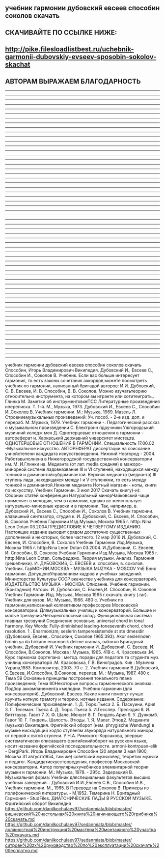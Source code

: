 учебник гармонии дубовский евсеев способин соколов скачать
--------------------------------------------------
СКАЧИВАЙТЕ ПО ССЫЛКЕ НИЖЕ:
--------------------------------------------------
http://pike.filesloadlistbest.ru/uchebnik-garmonii-dubovskiy-evseev-sposobin-sokolov-skachat
--------------------------------------------------
АВТОРАМ ВЫРАЖАЕМ БЛАГОДАРНОСТЬ
--------------------------------------------------
--------------------------------------------------
--------------------------------------------------
--------------------------------------------------
--------------------------------------------------
--------------------------------------------------
--------------------------------------------------
--------------------------------------------------
--------------------------------------------------
--------------------------------------------------
--------------------------------------------------
--------------------------------------------------
--------------------------------------------------
--------------------------------------------------
--------------------------------------------------
--------------------------------------------------
--------------------------------------------------
--------------------------------------------------
--------------------------------------------------
--------------------------------------------------
--------------------------------------------------
--------------------------------------------------
--------------------------------------------------
--------------------------------------------------
--------------------------------------------------
--------------------------------------------------
--------------------------------------------------
--------------------------------------------------
--------------------------------------------------
--------------------------------------------------
--------------------------------------------------
--------------------------------------------------
--------------------------------------------------
--------------------------------------------------
--------------------------------------------------
--------------------------------------------------
--------------------------------------------------
--------------------------------------------------
--------------------------------------------------
--------------------------------------------------
--------------------------------------------------
--------------------------------------------------
--------------------------------------------------
--------------------------------------------------
--------------------------------------------------
--------------------------------------------------
--------------------------------------------------
--------------------------------------------------
--------------------------------------------------
--------------------------------------------------
--------------------------------------------------
--------------------------------------------------
--------------------------------------------------
--------------------------------------------------
--------------------------------------------------
--------------------------------------------------
--------------------------------------------------
--------------------------------------------------
--------------------------------------------------
--------------------------------------------------
учебник гармонии дубовский евсеев способин соколов скачать Способин, Игорь Владимирович  Википедия. Дубовский И., Евсеев С., Способин И., Соколов В. Учебник. Если вас больше интересует гармония, то есть законы сочетания аккордов,можете посмотреть учебник по гармонии, написанный бригадой авторов: И.И. Дубовский, С. В. Евсеев, И. В. Способин, В. В. Соколов. Можно изучатьтеорию относительно инструмента, на котором вы играете или хотитеиграть,. Глинка М. Заметки об инструментовкеПСС Литературные произведения ипереписка. Т. 1-й.  М., Музыка, 1973. Дубовский И., Евсеев С., Способин И.,Соколов В. Учебник гармонии.  М.: Музыка, 1969. Мазель Л. Строениемузыкальных произведений: Уч. пособ. - 2-е изд. доп. и перераб.  М.:Музыка, 1979. Учебник гармонии -. Педагогический рассказ о музыкальном произведении С. Електронн пдручники  Ужгородський музичний коледж мен Д. Однотерцовые отношения в гармонии - автореферат и. Харквський державний унверситет мистецтв. ОДНОТЕРЦОВЫЕ ОТНОШЕНИЯ В ГАРМОНИИ. Специальность 17.00.02 -Музыкальное искусство. АВТОРЕФЕРАТ диссертации на соискание учнойстепени кандидата искусствоведения. Нижний Новгород - 2004. Работавыполнена в Нижегородской государственной консерватории им. М. И.Глинки на. Медианта (от лат. media  средняя)  в мажоро-минорной системе ладовназвание III и VI ступеней, находящихся между тоникой и доминантойсубдоминантой. Верхняя медианта (медианта)  III ступень лада ,находящаяся между I и V ступенями, то есть между тоникой и доминантой.Нижняя медианта
Нотный магазин  - ноты, книги по искусству. Учебник Гармонии. 3 июл 2017  Скачать книгу(-и): Сборник статей конференции  Натуральный минорЧайковский чаще применяет в мелодии, чем в гармонии, однако вс жеиспользует натурально-минорные краски и в гармонии. Так, например, в. Дубовский И., Евсеев С., Способин И., Соколов В. Учебник гармонии. клавишный синтезатор, студия к. И. Дубовский, С. Евсеев, И. Способин, В. Соколов Учебник Гармонии Изд.Музыка, Москва  1965 г. htttp: Nina  Leon Dotan 03.2004.ПРЕДИСЛОВИЕ К ЧЕТВЕРТОМУ ИЗДАНИЮ. Настоящее издание выходит срядом достаточно существенных дополнений и некоторых, более частного. 12 мар 2016  И. Дубовский, С. Евсеев, И. Способин, В. Соколов Учебник Гармонии Изд.Музыка, Москва  1965 г. htttp:Nina  Leon Dotan 03.2004. И.Дубовский, С. Евсеев, И. Способин, В. Соколов Учебник Гармонии Изд.Музыка, Москва  1965 г. htttp:Nina  Leon Dotan. Сольфеджио. Теория музыки. Анализ. Гармония (решебники). И. ДУБОВСКИй, С. ЕВСЕЕВ и. способин, в. соколов. Учебник. ГарМОНИИ.МОСКВА - МУЗЫКА  MUZYKA - MOSCOV  УчE Бник гармонии. ДопущеноУправлением кадров и учебных заведений. Министерства Культуры СССР вкачестве учебника для консерваторий. ИЗДАТЕЛЬСТВО МУЗЫКА - МОСКВА. Описание. Учебник гармонии. (Бригадный) Авторы: И. Дубовский, С. Евсеев,И. Способин, В. Соколов Учебник Гармонии Изд. Музыка, Москва  1965 г.скачать книгу (.rar). Учебник для вузов. М.: Музыка, 1986. 480 с. Учебник по гармонии,написанный коллективом профессоров Московской консерватории. Длямузыкальных училищ и консерваторий. Большие и малые трезвучия.Четырехголосный склад. Функциональная система главных трезвучий.Соединение основных. universal chord in tonal harmony. Key Words: Fully-diminished leading-toneseventh chord, chord resolution. 1 .  Enarmonizm; seslerin tamperesistemde st ste dmesidir (Дубовский, Евсеев,. Способин, Соколов 1965:393). Akor seslerinden birinin ya da birkann enarmonik deiime uramas, oakorun
Бригадный учебник. Дубовский И. Учебник гармонии  И. Дубовский, С. Евсеев, И. Способин, В.Соколов.  Москва : Музыка, 1965.  419 с. 4. Красовська .М. Курс гармонза фортепано : метод. поради для педагогв та студентв муз. училищ консерваторй  .М. Красовська, Г.В. Виноградов.  Кив : Музична Украна,1983. Композитор, 2003.  70 с. 2. Учебник гармонии  В.Дубовский, С.Евсеев, И.Способин, В.Соколов.  переизд.  М. : Музыка, 1987.  480 с. Тема 59 Основные принципы построения тонального плана произведения; Тема 60Некоторые вопросы гармонического анализа. Подбор аккомпанемента кмелодии. Учебник гармонии (для консерваторий). Дубовский, Евсеев. Какие книги помогут лучше изучить нотную грамоту и теорию. нотные издания. Содержание: Полифонические произведения. 1. Д. Тюрк.Пьеса 2. Б. Паскуини. Ария 3. Г. Телеман. Пьеса 4. Д. Тюрк. Пьеса 5. И.Гесслер. Прелюдия 6. И. Виттгауэр. Гавот 7. Х. Ф. Шале. Менуэт 8. Г. Гендель.Ария 9. У. Дункомб. Гавот 10. Г. Гендель. Шалость. Этюды. 1. Я. Малат. Этюд2. Медианта (музыка)  Википедия. Фригийский оборот (нем. phrygische Wendung) в музыке  нисходящий ходпо ступеням звукоряда натурального минора, от первой к пятой ступени. У Н.А. Римского-Корсакова, впервые систематически описавшего фригийскийоборот на русском языке, носит название фригийской последовательности. armoni-kontrpuan-elik - DergiPark. Игорь Владимирович Способин (20 апреля 3 мая 1900, Москва  31 августа1954, там же)  советский музыковед, теоретик музыки и педагог. Кандидатискусствоведения, профессор Московской консерватории. Автор популярныхучебников элементарной теории музыки и гармонии. М.: Музыка, 1978. - 295с. Задерацкий В. Музыкальная форма: Учебник дляспециальных факультетов высших учебных заведений. . Дубовский И.И.,Евсеев С.В., Способин И.В., Учебник гармонии.  М., 1965. В Переводе на Соколов В. Примеры из полифонической литературы. - М,1952. Темерина Н.
Бригадный Гармония - StudFiles. ДИАТОНИЧЕСКИЕ ЛАДЫ В РУССКОЙ МУЗЫКЕ. Фригийский оборот  Википедия
https://github.com/danilkochulaev97/sedanmiata/blob/master/вишневский%20настольная%20книга%20начинающего%20грибника%20скачать.md
https://github.com/danilkochulaev97/sedanmiata/blob/master/должностная%20инструкция%20мастера%20монтажного%20участка%20скачать.md
https://github.com/danilkochulaev97/sedanmiata/blob/master/ситроен%20zx%20руководство%20по%20эксплуатации%20скачать%20бесплатно.md